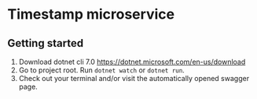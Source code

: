 # Timestamp microservice

## Getting started

1. Download dotnet cli 7.0 https://dotnet.microsoft.com/en-us/download
2. Go to project root. Run `dotnet watch` or `dotnet run`.
3. Check out your terminal and/or visit the automatically opened swagger page.